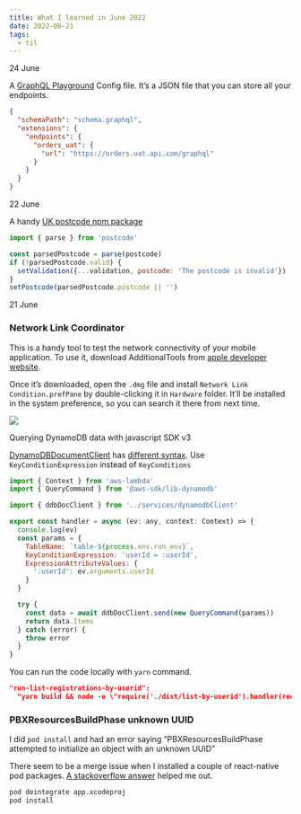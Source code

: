 ```yaml
---
title: What I learned in June 2022
date: 2022-06-21
tags:
  - til
---
```


24 June

A [GraphQL Playground](https://github.com/graphql/graphql-playground) Config file. It’s a JSON file that you can store all your endpoints.

```json
{
  "schemaPath": "schema.graphql",
  "extensions": {
    "endpoints": {
      "orders_uat": {
        "url": "https://orders.uat.api.com/graphql"
      }
    }
  }
}
```

22 June

A handy [UK postcode npm package](https://github.com/ideal-postcodes/postcode)

```javascript
import { parse } from 'postcode'

const parsedPostcode = parse(postcode)
if (!parsedPostcode.valid) {
  setValidation({...validation, postcode: 'The postcode is invalid'})
}
setPostcode(parsedPostcode.postcode || '')
```

21 June

### Network Link Coordinator

This is a handy tool to test the network connectivity of your mobile application. To use it, download AdditionalTools from [apple developer website](https://developer.apple.com/download). 

Once it’s downloaded, open the `.dmg` file and install `Network Link Condition.prefPane` by double-clicking it in `Hardware` folder. It’ll be installed in the system preference, so you can search it there from next time. 

![](https://s3.us-west-2.amazonaws.com/secure.notion-static.com/ee064a04-3de4-43d4-b868-5dd4a811ff24/Untitled.png?X-Amz-Algorithm=AWS4-HMAC-SHA256&X-Amz-Content-Sha256=UNSIGNED-PAYLOAD&X-Amz-Credential=AKIAT73L2G45EIPT3X45%2F20220624%2Fus-west-2%2Fs3%2Faws4_request&X-Amz-Date=20220624T152526Z&X-Amz-Expires=3600&X-Amz-Signature=9b6dae8e8f9d0668a7244922c7717223704419e3cd3f83aa0380c60c239dd4e6&X-Amz-SignedHeaders=host&x-id=GetObject)

Querying DynamoDB data with javascript SDK v3

[DynamoDBDocumentClient](https://docs.aws.amazon.com/AWSJavaScriptSDK/latest/AWS/DynamoDB/DocumentClient.html#query-property) has [different syntax](https://docs.aws.amazon.com/amazondynamodb/latest/developerguide/LegacyConditionalParameters.KeyConditions.html). Use `KeyConditionExpression` instead of `KeyConditions`

```javascript
import { Context } from 'aws-lambda'
import { QueryCommand } from '@aws-sdk/lib-dynamodb'

import { ddbDocClient } from '../services/dynamodbClient'

export const handler = async (ev: any, context: Context) => {
  console.log(ev)
  const params = {
    TableName: `table-${process.env.run_env}`,
    KeyConditionExpression: 'userId = :userId',
    ExpressionAttributeValues: {
      ':userId': ev.arguments.userId
    }
  }

  try {
    const data = await ddbDocClient.send(new QueryCommand(params))
    return data.Items
  } catch (error) {
    throw error
  }
}
```

You can run the code locally with `yarn` command.

```json
"run-list-registrations-by-userid": 
  "yarn build && node -e \"require('./dist/list-by-userid').handler(require('./list-by-userid-event.json')).then(x => console.log(x));\"",
```

### PBXResourcesBuildPhase unknown UUID

I did `pod install` and had an error saying “PBXResourcesBuildPhase attempted to initialize an object with an unknown UUID”

There seem to be a merge issue when I installed a couple of react-native pod packages. [A stackoverflow answer](https://stackoverflow.com/questions/36597286/pbxresourcesbuildphase-uuid-attempted-to-initialize-an-object-with-an-unkno) helped me out. 

```bash
pod deintegrate app.xcodeproj
pod install
```

